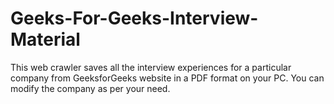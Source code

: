 # Geeks-For-Geeks-Interview-Material
This web crawler saves all the interview experiences for a particular company from GeeksforGeeks website in a PDF format on your PC. You can modify the company as per your need.
